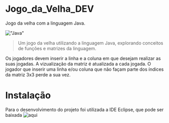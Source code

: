 # Jogo_da_Velha_DEV
Jogo da velha com a linguagem Java.

!["Java"](https://s2.glbimg.com/q-0B1SbZWYgxxnLwsf6dbXgivj4=/696x390/smart/filters:cover():strip_icc()/i.s3.glbimg.com/v1/AUTH_08fbf48bc0524877943fe86e43087e7a/internal_photos/bs/2021/P/f/y52r4ySZWLkJjEhKLhgw/2014-11-14-java-logo.jpg)

> Um jogo da velha utilizando a linguagem Java, explorando conceitos de funções e matrizes da linguagem.

Os jogadores devem inserir a linha e a coluna em que desejam realizar as suas jogadas. A vizualização da matriz é atualizada a cada jogada. O jogador que inserir uma linha e/ou coluna que não façam parte dos índices da matriz 3x3 perde a sua vez.

# Instalação

Para o desenvolvimento do projeto foi utilizada a IDE Eclipse, que pode ser baixada ![aqui](https://www.eclipse.org/downloads/)


